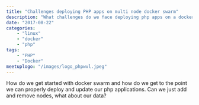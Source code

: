 ```yaml
---
title: "Challenges deploying PHP apps on multi node docker swarm"
description: "What challenges do we face deploying php apps on a docker swarm"
date: "2017-08-22"
categories:
    - "linux"
    - "docker"
    - "php"
tags:
    - "PHP"
    - "Docker"
meetuplogo: "/images/logo_phpwvl.jpeg"
---
```


How do we get started with docker swarm and how do we get to the point we can
properly deploy and update our php applications. Can we just add and remove
nodes, what about our data?
